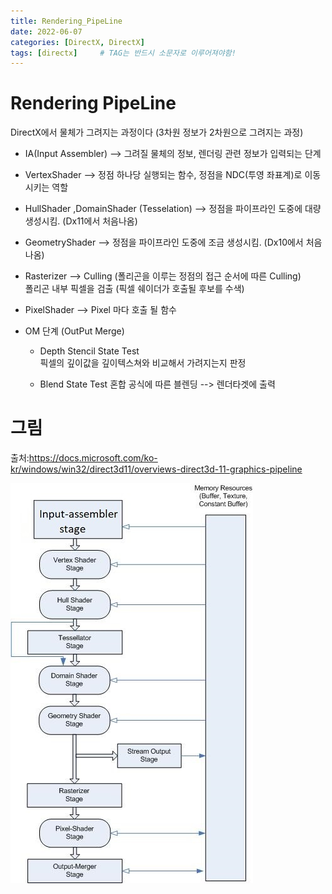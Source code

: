 ```yaml
---
title: Rendering_PipeLine
date: 2022-06-07
categories: [DirectX, DirectX]
tags: [directx]		# TAG는 반드시 소문자로 이루어져야함!
---
```




Rendering PipeLine
========================
DirectX에서 물체가 그려지는 과정이다 (3차원 정보가 2차원으로 그려지는 과정)  
  
* IA(Input Assembler) --> 그려질 물체의 정보, 렌더링 관련 정보가 입력되는 단계  
  
* VertexShader		--> 정점 하나당 실행되는 함수, 정점을 NDC(투영 좌표계)로 이동 시키는 역할  
  
* HullShader ,DomainShader (Tesselation) --> 정점을 파이프라인 도중에 대량 생성시킴. (Dx11에서 처음나옴)    
    
* GeometryShader --> 정점을 파이프라인 도중에 조금 생성시킴. (Dx10에서 처음나옴)  
  
* Rasterizer --> Culling (폴리곤을 이루는 정점의 접근 순서에 따른 Culling)  
			   폴리곤 내부 픽셀을 검출 (픽셀 쉐이더가 호출될 후보를 수색)  

  
* PixelShader	--> Pixel 마다 호출 될 함수  
  
* OM 단계 (OutPut Merge)  
    * Depth Stencil State Test  
    픽셀의 깊이값을 깊이텍스쳐와 비교해서 가려지는지 판정  
  
    * Blend State Test
    혼합 공식에 따른 블렌딩 --> 렌더타겟에 출력

  
      
  
    
그림
================
출처:https://docs.microsoft.com/ko-kr/windows/win32/direct3d11/overviews-direct3d-11-graphics-pipeline

<img src="../../assets/img/PipeLine.jpg">